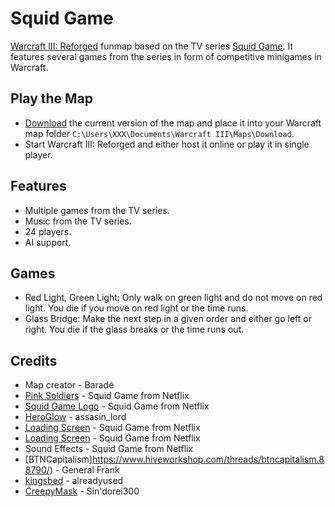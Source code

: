 # Squid Game

[Warcraft III: Reforged](https://playwarcraft3.com/de-de/) funmap based on the TV series [Squid Game](https://www.imdb.com/title/tt10919420/).
It features several games from the series in form of competitive minigames in Warcraft.

## Play the Map

* [Download](./squidgame0.1.w3x) the current version of the map and place it into your Warcraft map folder `C:\Users\XXX\Documents\Warcraft III\Maps\Download`.
* Start Warcraft III: Reforged and either host it online or play it in single player.

## Features

* Multiple games from the TV series.
* Music from the TV series.
* 24 players.
* AI support.

## Games

* Red Light, Green Light: Only walk on green light and do not move on red light. You die if you move on red light or the time runs.
* Glass Bridge: Make the next step in a given order and either go left or right. You die if the glass breaks or the time runs out.

## Credits

* Map creator - Baradé
* [Pink Soldiers](https://www.youtube.com/watch?v=v9NQYKv2rTg) - Squid Game from Netflix
* [Squid Game Logo](https://upload.wikimedia.org/wikipedia/commons/4/40/Squid_Game_logo.png) - Squid Game from Netflix
* [HeroGlow](https://www.hiveworkshop.com/threads/heroglow.129462/) - assasin_lord
* [Loading Screen](https://images.wallpapersden.com/image/download/netflix-squid-game_bG5raW6UmZqaraWkpJRqZmdlrWdtbWU.jpg) - Squid Game from Netflix
* [Loading Screen](https://images.wallpapersden.com/image/download/squid-game-hd-netflix_bG5raWyUmZqaraWkpJRobWllrWdpZWU.jpg) - Squid Game from Netflix
* Sound Effects - Squid Game from Netflix
* [BTNCapitalism]https://www.hiveworkshop.com/threads/btncapitalism.88790/) - General Frank
* [kingsbed](https://www.hiveworkshop.com/threads/kingsbed.47648/) - alreadyused
* [CreepyMask](https://www.hiveworkshop.com/threads/creepymask.237285/) - Sin'dorei300